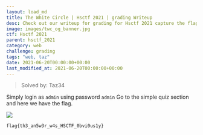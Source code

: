 ```yaml
---
layout: load_md
title: The White Circle | Hsctf 2021 | grading Writeup
desc: Check out our writeup for grading for Hsctf 2021 capture the flag competition.
image: images/twc_og_banner.jpg
ctf: Hsctf 2021
parent: hsctf_2021
category: web
challenge: grading
tags: "web, taz"
date: 2021-06-20T00:00:00+00:00
last_modified_at: 2021-06-20T00:00:00+00:00
---
```



> Solved by: Taz34

Simply login as `admin` using password `admin`
Go to the simple quiz section and here we have the flag.

![](https://i.imgur.com/ppinHMz.png)

```
flag{th3_an5w3r_w4s_HSCTF_0bvi0us1y}
```

